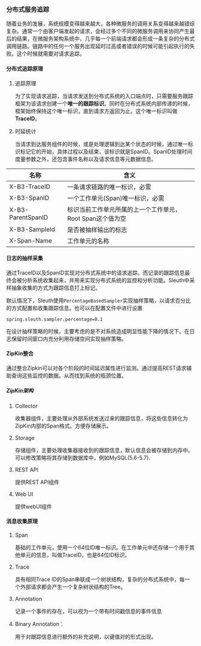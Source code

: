 ### 分布式服务追踪

随着业务的发展，系统规模变得越来越大，各种微服务的调用关系变得越来越错综复杂。通常一个由客户端发起的请求，会经过多个不同的微服务调用来协同产生最后的结果，在微服务架构系统中，几乎每一个前端请求都会形成一条复杂的分布式调用链路。链路中的任何一个服务出现延时过高或者错误的时候可能引起执行的失败。这个时候就需要对请求追踪。

#### 分布式追踪原理

1. 追踪原理

   为了实现请求追踪，当请求发送到分布式系统的入口端点时，只需要服务跟踪框架为该请求创建一个**唯一的跟踪标识**。同时在分布式系统内部传递的时候，框架始终保持这个唯一标识，直到请求方返回为止。这个唯一标识叫做**TraceID**。

2. 时延统计

   当请求到达服务组件的时候，或是处理逻辑到达某个状态的时候，通过唯一标识标记它的开始，具体过程以及结束，该标识就是SpanID。SpanID处理时间度量参数之外，还包含事件名称以及请求信息等元数据信息。

| 名称              | 含义                                                      |
| ----------------- | --------------------------------------------------------- |
| X-B3-TraceID      | 一条请求链路的唯一标识，必需                              |
| X-B3-SpanID       | 一个工作单元(Span)唯一标识，必需                          |
| X-B3-ParentSpanID | 标识当前工作单元所属的上一个工作单元，Root Span这个值为空 |
| X-B3-SampleId     | 是否被抽样输出的标志                                      |
| X-Span-Name       | 工作单元的名称                                            |

#### 日志的抽样采集

通过TraceID以及SpanID实现对分布式系统中的请求追踪，而记录的跟踪信息最终会被分析系统收集起来，并用来实现分布式系统的监控和分析功能。Sleuth中采样抽象收集的方式为跟踪信息打上标记。

默认情况下，Sleuth使用`PercentageBasedSampler`实现抽样策略，以请求百分比的方式配置和收集跟踪信息。也可以在配置文件中进行设置

```properties
spring.sleuth.sampler.percentage=0.1
```

在设计抽样策略的时候，主要考虑的是不对系统造成明显性能下降的情况下。在日志保留时间窗口内充分利用存储空间实现抽样策略。

#### ZipKin整合

通过整合Zipkin可以对各个阶段的时间延迟属性进行监测。通过提高REST请求辅助查询这些监控的数据。从而找到系统的瓶颈位置。

##### ZipKin架构

1. Collector

   收集器组件，主要处理从外部系统发送过来的跟踪信息，将这些信息转化为ZipKin内部的Span格式。方便存储展示。

2. Storage

   存储组件，主要处理收集器接收到的跟踪信息，默认信息会被存储到内存中。可以修改策略将其存储到数据库中，例如MySQL(5.6-5.7).

3. REST API

   提供REST API组件

4. Web UI

   提供webUI组件

#### 消息收集原理

1. Span

   基础的工作单元，使用一个64位ID唯一标识。在工作单元中还存储一个用于其他单元的信息，叫做TraceID，也是64位ID标识。

2. Trace

   具有相同Trace ID的Span串联成一个树状结构，复杂的分布式系统中，每一个外部请求都会产生一个复杂树状结构的Tree。

3. Annotation

   记录一个事件的存在，可以视为一个带有时间戳信息的事件信息

4. Binary Annotation：

   用于对跟踪信息进行额外的补充说明，以键值对的形式出现。

